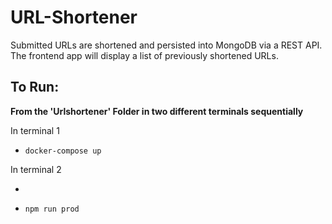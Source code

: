 # URL-Shortener

Submitted URLs are shortened and persisted into MongoDB via a REST API. <br>
The frontend app will display a list of previously shortened URLs.

## To Run:

**From the 'Urlshortener' Folder in two different terminals sequentially** <br>

In terminal 1
- ```docker-compose up``` <br>

In terminal 2
- ```npm install'' <br>
- ```npm run prod```
